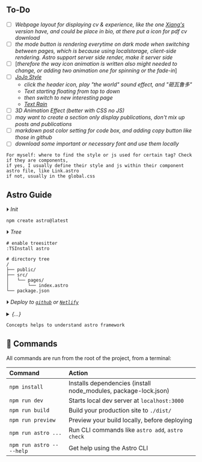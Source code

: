 
## To-Do 
- [ ] *Webpage layout for displaying cv & experience, like the one [Xiang's](https://jessegator.github.io/cv/) version have, and could be place in bio, at there put a icon for pdf cv download*
- [ ] *the mode button is rendering everytime on dark mode when switching between pages, which is because using localstorage, client-side rendering. Astro support server side render, make it server side*
- [ ] [*therefore the way icon animation is written also might needed to change, or adding two animation one for spinning or the fade-in*]
- [ ] [*JoJo Style*](https://www.youtube.com/watch?v=s7oTqPHeXEY)
    - *click the header icon, play "the world" sound effect, and "砸瓦鲁多"*
    - *Text starting floating from top to down*
    - *then switch to new interesting page*
    - [*Text Rain*](https://www.youtube.com/watch?v=OfSlkvtCeaI)
- [ ] *3D Animation Effect (better with CSS no JS)*
- [ ] *may want to create a section only display publications, don't mix up posts and publications*
- [ ] *markdown post color setting for code box, and adding copy button like those in github*
- [ ] *download some important or necessary font and use them locally*
```
For myself: where to find the style or js used for certain tag? Check if they are components,
if yes, I usually define their style and js within their component astro file, like Link.astro
if not, usually in the global.css
```



## Astro Guide

&#x23f5; *Init*
```
npm create astro@latest
```

&#x23f5; *Tree*
```
# enable treesitter 
:TSInstall astro

# directory tree
/
├── public/
├── src/
│   └── pages/
│       └── index.astro
└── package.json
```

&#x23f5; *Deploy to [`github`](https://docs.astro.build/en/guides/deploy/github/) or [`Netlify`](https://www.netlify.com)*


<details>
    <summary><i>{...}</i></summary>

*1) frontmatter* <br>
*where you write definition of variable, parameters, imports, fetch data; 
later can be used in the astro(html below)*


*2) Astro.props* <br>
*think of it as an dictionary/array
you can pass it as argument into functions like you do in other programming language
every Astro.props is dynamic and scoped to each component/files. Different across different file
you can define it in frontmatter, or inherted from imported file/component*


*3) pass through Astro.props* <br>
refer to *[`PostCard.astro`](./src/components/PostCard.astro)* and *[`[...page].astro`](./src/pages/blog/[...page].astro)* together.
```javascript
const { frontmatter, url, tagType } = Astro.props;
const Tag = tagType;
const { title, date, author, image, description, category } = frontmatter;
```

*"frontmatter, url and tagType" are received from whatever .astro file that import this component
when [...page].astro file pass in all argument into <PostCard />, they are store in Astro.props 
so you can distribute them into different arguments here 
frontmatter parameter is further distribute into title, date, etc*


*4) getStaticPaths()* <br>
```javascript
const { page } = Astro.props;
```
*in the [...page.].astro file, getStaticPaths() function is used, so all the markdown information are
get from this directory, and writing in that way will automatically store those information into 
Astro.props, and then you give a parameter to store information in Astro.props for below use*


*5) image optimization*
```shell
npm install sharp
>> npx astro add image      // update manually in astro.config.mjs if run into error, and re-run
```

</details>

```
Concepts helps to understand astro framework
```

## 🧞 Commands
All commands are run from the root of the project, from a terminal:

| Command                   | Action                                                            |
| :------------------------ | :---------------------------------------------------------------- |
| `npm install`             | Installs dependencies (install node_modules, package-lock.json)   |
| `npm run dev`             | Starts local dev server at `localhost:3000`                       |
| `npm run build`           | Build your production site to `./dist/`                           |
| `npm run preview`         | Preview your build locally, before deploying                      |
| `npm run astro ...`       | Run CLI commands like `astro add`, `astro check`                  |
| `npm run astro -- --help` | Get help using the Astro CLI                                      |
